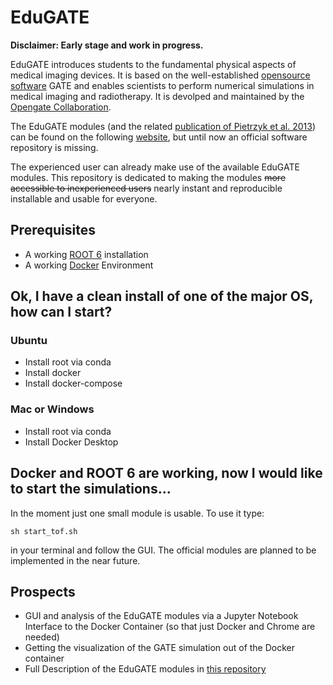 # EduGATE

**Disclaimer: Early stage and work in progress.**

EduGATE introduces students to the fundamental physical aspects of medical imaging devices. It is based on the well-established [opensource software](https://github.com/OpenGATE) GATE and enables scientists to perform numerical simulations in medical imaging and radiotherapy. It is devolped and maintained by the [Opengate Collaboration](http://www.opengatecollaboration.org/).

The EduGATE modules (and the related [publication of Pietrzyk et al. 2013](https://pubmed.ncbi.nlm.nih.gov/22909417/)) can be found on the following [website](https://gate.uca.fr/download/edugate#/admin), but until now an official software repository is missing.

The experienced user can already make use of the available EduGATE modules. This repository is dedicated to making the modules ~~more accessible to inexperienced users~~ nearly instant and reproducible installable and usable for everyone.

## Prerequisites

- A working [ROOT 6](https://root.cern/) installation
- A working [Docker](https://www.docker.com/) Environment

## Ok, I have a clean install of one of the major OS, how can I start?

### Ubuntu

- Install root via conda
- Install docker
- Install docker-compose

### Mac or Windows

- Install root via conda
- Install Docker Desktop

## Docker and ROOT 6 are working, now I would like to start the simulations...

In the moment just one small module is usable. To use it type:

`sh start_tof.sh`

in your terminal and follow the GUI. The official modules are planned to be implemented in the near future.

## Prospects

- GUI and analysis of the EduGATE modules via a Jupyter Notebook Interface to the Docker Container (so that just Docker and Chrome are needed)
- Getting the visualization of the GATE simulation out of the Docker container
- Full Description of the EduGATE modules in [this repository](https://github.com/Edugate-official/EduGATE-Docs)
